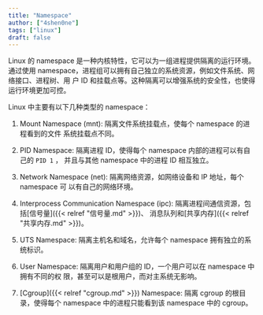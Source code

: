 ```yaml
---
title: "Namespace"
author: ["4shen0ne"]
tags: ["linux"]
draft: false
---
```


Linux 的 namespace 是一种内核特性，它可以为一组进程提供隔离的运行环境。通过使用
namespace，进程组可以拥有自己独立的系统资源，例如文件系统、网络接口、进程树、用
户 ID 和挂载点等。这种隔离可以增强系统的安全性，也使得运行环境更加可控。

Linux 中主要有以下几种类型的 namespace：

1.  Mount Namespace (mnt): 隔离文件系统挂载点，使每个 namespace 的进程看到的文件
    系统挂载点不同。

2.  PID Namespace: 隔离进程 ID，使得每个 namespace 内部的进程可以有自己的 `PID 1` ，
    并且与其他 namespace 中的进程 ID 相互独立。

3.  Network Namespace (net): 隔离网络资源，如网络设备和 IP 地址，每个 namespace 可
    以有自己的网络环境。

4.  Interprocess Communication Namespace (ipc): 隔离进程间通信资源，包括[信号量]({{< relref "信号量.md" >}})、
    消息队列和[共享内存]({{< relref "共享内存.md" >}})。

5.  UTS Namespace: 隔离主机名和域名，允许每个 namespace 拥有独立的系统标识。

6.  User Namespace: 隔离用户和用户组的 ID，一个用户可以在 namespace 中拥有不同的权
    限，甚至可以是根用户，而对主系统无影响。

7.  [Cgroup]({{< relref "cgroup.md" >}}) Namespace: 隔离 cgroup 的根目录，使得每个 namespace 中的进程只能看到该
    namespace 中的 cgroup。
